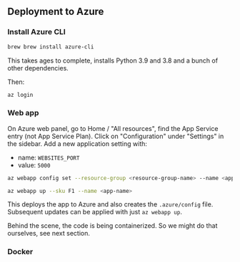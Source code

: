 ## Deployment to Azure


### Install Azure CLI

``` bash
brew brew install azure-cli
```

This takes ages to complete, installs Python 3.9 and 3.8 and a bunch of other dependencies. 

Then:
``` bash
az login
```


### Web app

On Azure web panel, go to Home / "All resources", find the App Service entry (not App Service Plan).
Click on "Configuration" under "Settings" in the sidebar. Add a new application setting with:

 - name: `WEBSITES_PORT`  
 - value: `5000`


``` bash
az webapp config set --resource-group <resource-group-name> --name <app-name> --linux-fx-version "PYTHON|3.8"

az webapp up --sku F1 --name <app-name>
```

This deploys the app to Azure and also creates the `.azure/config` file. Subsequent updates can be applied with just `az webapp up`.

Behind the scene, the code is being containerized. So we might do that ourselves, see next section.


### Docker

